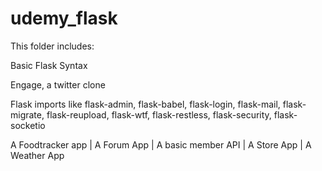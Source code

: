 # udemy_flask

This folder includes:

Basic Flask Syntax

Engage, a twitter clone

Flask imports like flask-admin, flask-babel, flask-login, flask-mail, flask-migrate, flask-reupload, flask-wtf, flask-restless, flask-security, flask-socketio

A Foodtracker app | A Forum App | A basic member API | A Store App | A Weather App

